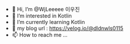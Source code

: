 - 👋 Hi, I’m @WjLeeeee 이우진
- 👀 I’m interested in Kotlin
- 🌱 I’m currently learning Kotlin
- 💞️ my blog url : https://velog.io/@dldnwls0115
- 📫 How to reach me ...
